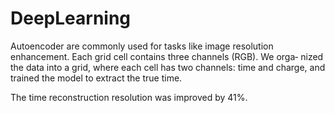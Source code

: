 # DeepLearning

Autoencoder are commonly used for tasks like image resolution enhancement. Each grid cell contains three channels (RGB). We orga‐ nized the data into a grid, where each cell has two channels: time and charge, and trained the model to extract the true time.

The time reconstruction resolution was improved by 41%.

